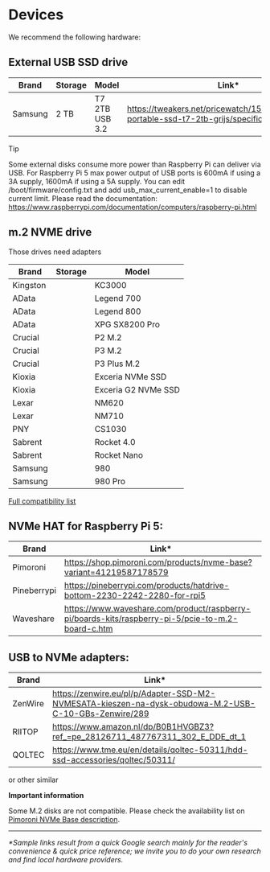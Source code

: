 # Devices

We recommend the following hardware:



## External USB SSD drive

| Brand   | Storage | Model                              | Link*                                                                                     | comment                            |
| ------- | ------- | ---------------------------------- | ---------------------------------------------------------------------------------------- | ---------------------------------- |
| Samsung | 2 TB    | T7 2TB USB 3.2                     | https://tweakers.net/pricewatch/1560668/samsung-portable-ssd-t7-2tb-grijs/specificaties/ | **recommended for most users**     |

> [!TIP]
> Some external disks consume more power than Raspberry Pi can deliver via USB. 
> For Raspberry Pi 5 max power output of USB ports is 600mA if using a 3A supply, 1600mA if using a 5A supply. 
> You can edit /boot/firmware/config.txt and add usb_max_current_enable=1 to disable current limit. 
> Please read the documentation: https://www.raspberrypi.com/documentation/computers/raspberry-pi.html



## m.2 NVME drive
Those drives need adapters

| Brand   | Storage | Model                              |
| ------- | ------- | ---------------------------------- |
| Kingston    |         | KC3000 
| AData   |         | Legend 700
| AData   |         | Legend 800
| AData   |         | XPG SX8200 Pro
| Crucial    |         | P2 M.2
| Crucial    |         | P3 M.2
| Crucial    |         | P3 Plus M.2
| Kioxia    |         | Exceria NVMe SSD
| Kioxia    |         | Exceria G2 NVMe SSD
| Lexar    |         | NM620
| Lexar   |         | NM710
| PNY     |         | CS1030
| Sabrent    |         | Rocket 4.0
| Sabrent    |         | Rocket Nano
| Samsung    |         | 980
| Samsung    |         | 980 Pro

[Full compatibility list](https://shop.pimoroni.com/products/nvme-base?variant=41219587178579)



## NVMe HAT for Raspberry Pi 5:

| Brand   | Link*                                                                                       |
| ------- | ------------------------------------------------------------------------------------------ |
| Pimoroni | https://shop.pimoroni.com/products/nvme-base?variant=41219587178579 | **recommended**     |
| Pineberrypi  | https://pineberrypi.com/products/hatdrive-bottom-2230-2242-2280-for-rpi5 |   |
| Waveshare  | https://www.waveshare.com/product/raspberry-pi/boards-kits/raspberry-pi-5/pcie-to-m.2-board-c.htm |   |



## USB to NVMe adapters:

| Brand   | Link*                                                                                       |
| ------- | ------------------------------------------------------------------------------------------ |
| ZenWire | https://zenwire.eu/pl/p/Adapter-SSD-M2-NVMESATA-kieszen-na-dysk-obudowa-M.2-USB-C-10-GBs-Zenwire/289|
| RIITOP  | https://www.amazon.nl/dp/B0B1HVGBZ3?ref_=pe_28126711_487767311_302_E_DDE_dt_1|
| QOLTEC  | https://www.tme.eu/en/details/qoltec-50311/hdd-ssd-accessories/qoltec/50311/|

or other similar


**Important information**

Some M.2 disks are not compatible. Please check the availability list on [Pimoroni NVMe Base description](https://shop.pimoroni.com/products/nvme-base?variant=41219587178579).


---
_*Sample links result from a quick Google search mainly for the reader's convenience & quick price reference; we invite you to do your own research and find local hardware providers._

